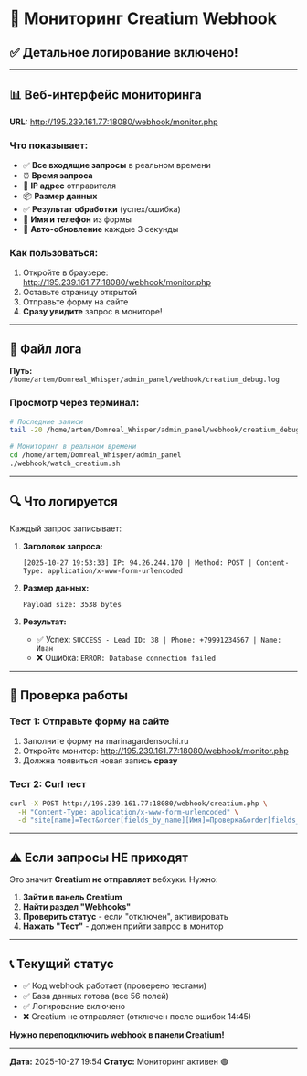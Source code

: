 # 🔴 Мониторинг Creatium Webhook

## ✅ Детальное логирование включено!

---

## 📊 Веб-интерфейс мониторинга

**URL:** http://195.239.161.77:18080/webhook/monitor.php

### Что показывает:
- ✅ **Все входящие запросы** в реальном времени
- ⏰ **Время запроса**
- 📱 **IP адрес** отправителя
- 📦 **Размер данных**
- ✅ **Результат обработки** (успех/ошибка)
- 👤 **Имя и телефон** из формы
- 🔄 **Авто-обновление** каждые 3 секунды

### Как пользоваться:
1. Откройте в браузере: http://195.239.161.77:18080/webhook/monitor.php
2. Оставьте страницу открытой
3. Отправьте форму на сайте
4. **Сразу увидите** запрос в мониторе!

---

## 📝 Файл лога

**Путь:** `/home/artem/Domreal_Whisper/admin_panel/webhook/creatium_debug.log`

### Просмотр через терминал:

```bash
# Последние записи
tail -20 /home/artem/Domreal_Whisper/admin_panel/webhook/creatium_debug.log

# Мониторинг в реальном времени
cd /home/artem/Domreal_Whisper/admin_panel
./webhook/watch_creatium.sh
```

---

## 🔍 Что логируется

Каждый запрос записывает:

1. **Заголовок запроса:**
   ```
   [2025-10-27 19:53:33] IP: 94.26.244.170 | Method: POST | Content-Type: application/x-www-form-urlencoded
   ```

2. **Размер данных:**
   ```
   Payload size: 3538 bytes
   ```

3. **Результат:**
   - ✅ Успех: `SUCCESS - Lead ID: 38 | Phone: +79991234567 | Name: Иван`
   - ❌ Ошибка: `ERROR: Database connection failed`

---

## 🎯 Проверка работы

### Тест 1: Отправьте форму на сайте
1. Заполните форму на marinagardensochi.ru
2. Откройте монитор: http://195.239.161.77:18080/webhook/monitor.php
3. Должна появиться новая запись **сразу**

### Тест 2: Curl тест
```bash
curl -X POST http://195.239.161.77:18080/webhook/creatium.php \
  -H "Content-Type: application/x-www-form-urlencoded" \
  -d "site[name]=Тест&order[fields_by_name][Имя]=Проверка&order[fields_by_name][Номер телефона]=+79991234567"
```

---

## ⚠️ Если запросы НЕ приходят

Это значит **Creatium не отправляет** вебхуки. Нужно:

1. **Зайти в панель Creatium**
2. **Найти раздел "Webhooks"**
3. **Проверить статус** - если "отключен", активировать
4. **Нажать "Тест"** - должен прийти запрос в монитор

---

## 📞 Текущий статус

- ✅ Код webhook работает (проверено тестами)
- ✅ База данных готова (все 56 полей)
- ✅ Логирование включено
- ❌ Creatium не отправляет (отключен после ошибок 14:45)

**Нужно переподключить webhook в панели Creatium!**

---

**Дата:** 2025-10-27 19:54
**Статус:** Мониторинг активен 🟢
